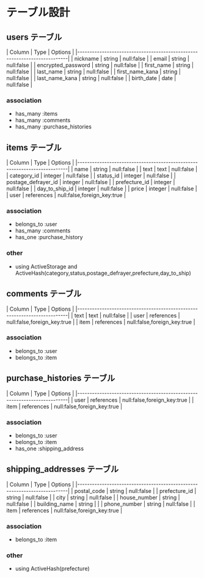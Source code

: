 # テーブル設計

## users テーブル
| Column                | Type           | Options                         |
|--------------------------------------------------------------------------|
| nickname              | string         | null:false                      |
| email                 | string         | null:false                      |
| encrypted_password    | string         | null:false                      |
| first_name            | string         | null:false                      |
| last_name             | string         | null:false                      |
| first_name_kana       | string         | null:false                      |
| last_name_kana        | string         | null:false                      |
| birth_date            | date           | null:false                      |

### association
- has_many :items
- has_many :comments
- has_many :purchase_histories

## items テーブル
| Column                | Type           | Options                         |
|--------------------------------------------------------------------------|
| name                  | string         | null:false                      |
| text                  | text           | null:false                      |
| category_id           | integer        | null:false                      |
| status_id             | integer        | null:false                      |
| postage_defrayer_id   | integer        | null:false                      |
| prefecture_id         | integer        | null:false                      |
| day_to_ship_id        | integer        | null:false                      |
| price                 | integer        | null:false                      |
| user                  | references     | null:false,foreign_key:true     |

### association
- belongs_to :user
- has_many :comments
- has_one :purchase_history

### other
- using ActiveStorage and ActiveHash(category,status,postage_defrayer,prefecture,day_to_ship)

## comments テーブル
| Column                | Type           | Options                         |
|--------------------------------------------------------------------------|
| text                  | text           | null:false                      |
| user                  | references     | null:false,foreign_key:true     |
| item                  | references     | null:false,foreign_key:true     |

### association
- belongs_to :user
- belongs_to :item

## purchase_histories テーブル
| Column                | Type           | Options                         |
|--------------------------------------------------------------------------|
| user                  | references     | null:false,foreign_key:true     |
| item                  | references     | null:false,foreign_key:true     |

### association
- belongs_to :user
- belongs_to :item
- has_one :shipping_address

## shipping_addresses テーブル
| Column                | Type           | Options                         |
|--------------------------------------------------------------------------|
| postal_code           | string         | null:false                      |
| prefecture_id         | string         | null:false                      |
| city                  | string         | null:false                      |
| house_number          | string         | null:false                      |
| building_name         | string         |                                 |
| phone_number          | string         | null:false                      |
| item                  | references     | null:false,foreign_key:true     |

### association
- belongs_to :item

### other
- using ActiveHash(prefecture)
